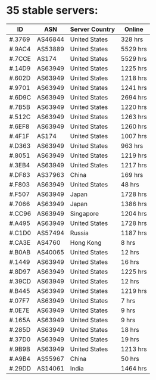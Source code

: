 # 35 stable servers:

| ID | ASN | Server Country | Online |
| ------ | ------ | ------ | ------ |
| #.3769 | AS46844 | United States | 328 hrs |
| #.9AC4 | AS53889 | United States | 5529 hrs |
| #.7CCE | AS174 | United States | 5529 hrs |
| #.14D9 | AS63949 | United States | 1225 hrs |
| #.602D | AS63949 | United States | 1218 hrs |
| #.9701 | AS63949 | United States | 1241 hrs |
| #.6D9C | AS63949 | United States | 2694 hrs |
| #.7B5B | AS63949 | United States | 1220 hrs |
| #.512C | AS63949 | United States | 1263 hrs |
| #.6EF8 | AS63949 | United States | 1260 hrs |
| #.4F1F | AS174 | United States | 1007 hrs |
| #.D363 | AS63949 | United States | 963 hrs |
| #.8051 | AS63949 | United States | 1219 hrs |
| #.3EB4 | AS63949 | United States | 1217 hrs |
| #.DF83 | AS37963 | China | 169 hrs |
| #.F803 | AS63949 | United States | 48 hrs |
| #.F507 | AS63949 | Japan | 1728 hrs |
| #.7066 | AS63949 | Japan | 1386 hrs |
| #.CC96 | AS63949 | Singapore | 1204 hrs |
| #.A495 | AS63949 | United States | 1728 hrs |
| #.C1D0 | AS57494 | Russia | 1187 hrs |
| #.CA3E | AS4760 | Hong Kong | 8 hrs |
| #.B0AB | AS40065 | United States | 12 hrs |
| #.1449 | AS63949 | United States | 16 hrs |
| #.8D97 | AS63949 | United States | 1225 hrs |
| #.39CD | AS63949 | United States | 12 hrs |
| #.B445 | AS63949 | United States | 1219 hrs |
| #.07F7 | AS63949 | United States | 7 hrs |
| #.0E7E | AS63949 | United States | 9 hrs |
| #.165A | AS63949 | United States | 9 hrs |
| #.285D | AS63949 | United States | 18 hrs |
| #.37D0 | AS63949 | United States | 19 hrs |
| #.9B9B | AS63949 | United States | 1213 hrs |
| #.A9B4 | AS55967 | China | 50 hrs |
| #.29DD | AS14061 | India | 1464 hrs |

